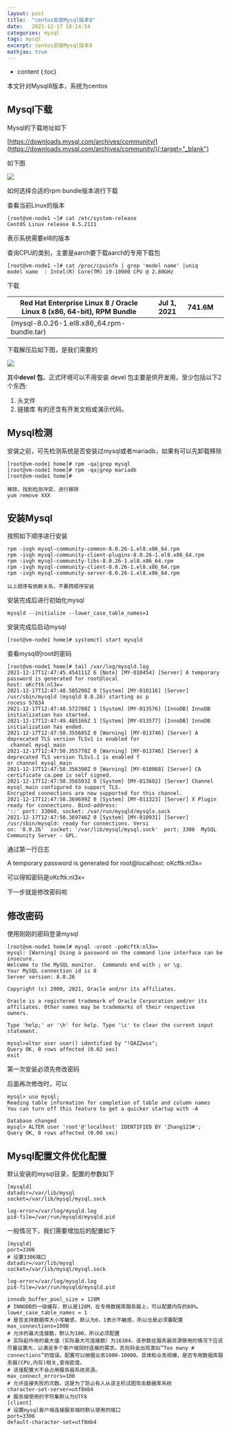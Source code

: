 ```yaml
---
layout: post
title:  "centos安装Mysql版本8"
date:   2021-12-17 18:14:54
categories: mysql
tags: mysql
excerpt: centos安装Mysql版本8
mathjax: true
---
```


* content
{:toc}

本文针对Mysql8版本，系统为centos

## Mysql下载

Mysql的下载地址如下

[https://downloads.mysql.com/archives/community/](https://downloads.mysql.com/archives/community/){:target="_blank"}

如下图

![](https://zhangqinglei1.github.io/img/mysql/mysql-path.png)

如何选择合适的rpm bundle版本进行下载

查看当前Linux的版本

```
[root@vm-node1 ~]# cat /etc/system-release
CentOS Linux release 8.5.2111
```

表示系统需要el8的版本

查询CPU的类别，主要是aarch要下载aarch的专用下载包

```
[root@vm-node1 ~]# cat /proc/cpuinfo | grep 'model name' |uniq
model name	: Intel(R) Core(TM) i9-10900 CPU @ 2.80GHz
```

下载

| **Red Hat Enterprise Linux 8 / Oracle Linux 8 (x86, 64-bit), RPM Bundle** | Jul 1, 2021 | 741.6M |      |
| ------------------------------------------------------------ | ----------- | ------ | ---- |
| (mysql-8.0.26-1.el8.x86_64.rpm-bundle.tar)                   |             |        |      |

下载解压后如下图，是我们需要的

![](https://zhangqinglei1.github.io/img/mysql/mysql-rpm.png)

其中**devel 包**，正式环境可以不用安装
devel 包主要是供开发用，至少包括以下2个东西:

1. 头文件
2. 链接库
   有的还含有开发文档或演示代码。

## Mysql检测

安装之前，可先检测系统是否安装过mysql或者mariadb，如果有可以先卸载移除

```
[root@vm-node1 home]# rpm -qa|grep mysql
[root@vm-node1 home]# rpm -qa|grep mariadb
[root@vm-node1 home]# 

移除，找到检测冲突，进行移除
yum remove XXX
```

## 安装Mysql

按照如下顺序进行安装

```
rpm -ivgh mysql-community-common-8.0.26-1.el8.x86_64.rpm 
rpm -ivgh mysql-community-client-plugins-8.0.26-1.el8.x86_64.rpm
rpm -ivgh mysql-community-libs-8.0.26-1.el8.x86_64.rpm
rpm -ivgh mysql-community-client-8.0.26-1.el8.x86_64.rpm 
rpm -ivgh mysql-community-server-8.0.26-1.el8.x86_64.rpm

以上顺序有依赖关系，不要跨顺序安装
```

安装完成后进行初始化mysql

```
mysqld --initialize --lower_case_table_names=1
```

安装完成后启动mysql

```
[root@vm-node1 home]# systemctl start mysqld
```

查看mysql的root的密码

```
[root@vm-node1 home]# tail /var/log/mysqld.log 
2021-12-17T12:47:45.454111Z 6 [Note] [MY-010454] [Server] A temporary password is generated for root@local
host: oKcftk:nl3x=
2021-12-17T12:47:48.505290Z 0 [System] [MY-010116] [Server] /usr/sbin/mysqld (mysqld 8.0.26) starting as p
rocess 57834
2021-12-17T12:47:48.572780Z 1 [System] [MY-013576] [InnoDB] InnoDB initialization has started.
2021-12-17T12:47:49.485166Z 1 [System] [MY-013577] [InnoDB] InnoDB initialization has ended.
2021-12-17T12:47:50.355685Z 0 [Warning] [MY-013746] [Server] A deprecated TLS version TLSv1 is enabled for
 channel mysql_main
2021-12-17T12:47:50.355778Z 0 [Warning] [MY-013746] [Server] A deprecated TLS version TLSv1.1 is enabled f
or channel mysql_main
2021-12-17T12:47:50.356390Z 0 [Warning] [MY-010068] [Server] CA certificate ca.pem is self signed.
2021-12-17T12:47:50.356503Z 0 [System] [MY-013602] [Server] Channel mysql_main configured to support TLS. 
Encrypted connections are now supported for this channel.
2021-12-17T12:47:50.369699Z 0 [System] [MY-011323] [Server] X Plugin ready for connections. Bind-address: 
'::' port: 33060, socket: /var/run/mysqld/mysqlx.sock
2021-12-17T12:47:50.369746Z 0 [System] [MY-010931] [Server] /usr/sbin/mysqld: ready for connections. Versi
on: '8.0.26'  socket: '/var/lib/mysql/mysql.sock'  port: 3306  MySQL Community Server - GPL.
```

通过第一行日志

A temporary password is generated for root@localhost: oKcftk:nl3x=

可以得知密码是oKcftk:nl3x=

下一步就是修改密码啦

## 修改密码

使用刚刚的密码登录mysql

```
[root@vm-node1 home]# mysql -uroot -poKcftk:nl3x=
mysql: [Warning] Using a password on the command line interface can be insecure.
Welcome to the MySQL monitor.  Commands end with ; or \g.
Your MySQL connection id is 8
Server version: 8.0.26

Copyright (c) 2000, 2021, Oracle and/or its affiliates.

Oracle is a registered trademark of Oracle Corporation and/or its
affiliates. Other names may be trademarks of their respective
owners.

Type 'help;' or '\h' for help. Type '\c' to clear the current input statement.

mysql>alter user user() identified by "!QAZ2wsx";
Query OK, 0 rows affected (0.02 sec)
exit
```

第一次安装必须先修改密码

后面再次修改时，可以

```
mysql> use mysql; 
Reading table information for completion of table and column names
You can turn off this feature to get a quicker startup with -A

Database changed
mysql> ALTER user 'root'@'localhost' IDENTIFIED BY 'Zhang123#';
Query OK, 0 rows affected (0.00 sec)
```

## Mysql配置文件优化配置

默认安装的mysql目录，配置的参数如下

```
[mysqld]
datadir=/var/lib/mysql
socket=/var/lib/mysql/mysql.sock

log-error=/var/log/mysqld.log
pid-file=/var/run/mysqld/mysqld.pid
```

一般情况下，我们需要增加后的配置如下

```
[mysqld]
port=3306
# 设置3306端口
datadir=/var/lib/mysql
socket=/var/lib/mysql/mysql.sock

log-error=/var/log/mysqld.log
pid-file=/var/run/mysqld/mysqld.pid

innodb_buffer_pool_size = 128M
# INNODB的一级缓存，默认是128M，在专用数据库服务器上，可以配置内存的80%。
lower_case_table_names = 1
# 是否支持数据库大小写敏感，默认为0，1表示不敏感，所以也是必须要配置
max_connections=1000
# 允许的最大连接数，默认为100，所以必须配置
# 实际起作用的最大值（实际最大可连接数）为16384，该参数在服务器资源够用的情况下应该尽量设置大，以满足多个客户端同时连接的需求。否则将会出现类似”Too many # connections”的错误。配置可以根据业务1000-10000。具体和业务规模，是否专用数据库服务器(CPU,内存)相关,查询密度。
# 该值配置大不会占用服务器系统资源。
max_connect_errors=100
# 允许连接失败的次数。这是为了防止有人从该主机试图攻击数据库系统
character-set-server=utf8mb4
# 服务端使用的字符集默认为UTF8
[client]
# 设置mysql客户端连接服务端时默认使用的端口
port=3306
default-character-set=utf8mb4
```

